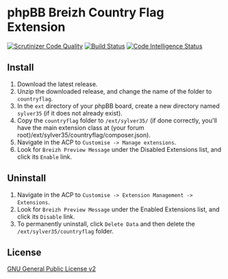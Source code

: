 # phpBB Breizh Country Flag Extension

[![Scrutinizer Code Quality](https://scrutinizer-ci.com/g/Sylver35/countryflag/badges/quality-score.png?b=master)](https://scrutinizer-ci.com/g/Sylver35/countryflag/?branch=master)
[![Build Status](https://scrutinizer-ci.com/g/Sylver35/countryflag/badges/build.png?b=master)](https://scrutinizer-ci.com/g/Sylver35/countryflag/build-status/master)
[![Code Intelligence Status](https://scrutinizer-ci.com/g/Sylver35/countryflag/badges/code-intelligence.svg?b=master)](https://scrutinizer-ci.com/code-intelligence)

## Install
1. Download the latest release.
2. Unzip the downloaded release, and change the name of the folder to `countryflag`.
3. In the `ext` directory of your phpBB board, create a new directory named `sylver35` (if it does not already exist).
4. Copy the `countryflag` folder to `/ext/sylver35/` (if done correctly, you'll have the main extension class at (your forum root)/ext/sylver35/countryflag/composer.json).
5. Navigate in the ACP to `Customise -> Manage extensions`.
6. Look for `Breizh Preview Message` under the Disabled Extensions list, and click its `Enable` link.

## Uninstall
1. Navigate in the ACP to `Customise -> Extension Management -> Extensions`.
2. Look for `Breizh Preview Message` under the Enabled Extensions list, and click its `Disable` link.
3. To permanently uninstall, click `Delete Data` and then delete the `/ext/sylver35/countryflag` folder.

## License
[GNU General Public License v2](http://opensource.org/licenses/GPL-2.0)
